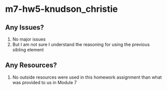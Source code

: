 # m7-hw5-knudson_christie

## Any Issues?
1. No major issues
2. But I am not sure I understand the reasoning for using the previous sibling element

## Any Resources?
1. No outside resources were used in this homework assignment than what was provided to us in Module 7
